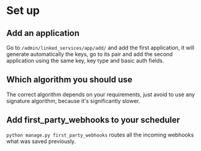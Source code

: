 # Set up

## Add an application

Go to `/admin/linked_services/app/add/` and add the first application, it will generate automatically the keys, go to its pair and add the second application using the same key, key type and basic auth fields.

## Which algorithm you should use

The correct algorithm depends on your requirements, just avoid to use any signature algorithm, because it's significantly slower.

## Add first_party_webhooks to your scheduler

`python manage.py first_party_webhooks` routes all the incoming webhooks what was saved previously.
